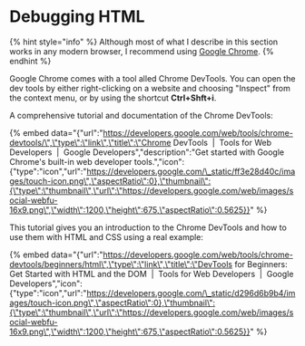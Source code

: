 # Debugging HTML

{% hint style="info" %}
Although most of what I describe in this section works in any modern browser, I recommend using [Google Chrome](https://www.google.com/intl/de_ALL/chrome/).
{% endhint %}

Google Chrome comes with a tool alled Chrome DevTools. You can open the dev tools by either right-clicking on a website and choosing "Inspect" from the context menu, or by using the shortcut **Ctrl+Shft+i**.

A comprehensive tutorial and documentation of the Chrome DevTools:

{% embed data="{\"url\":\"https://developers.google.com/web/tools/chrome-devtools/\",\"type\":\"link\",\"title\":\"Chrome DevTools  \|  Tools for Web Developers        \|  Google Developers\",\"description\":\"Get started with Google Chrome\'s built-in web developer tools.\",\"icon\":{\"type\":\"icon\",\"url\":\"https://developers.google.com/\_static/ff3e28d40c/images/touch-icon.png\",\"aspectRatio\":0},\"thumbnail\":{\"type\":\"thumbnail\",\"url\":\"https://developers.google.com/web/images/social-webfu-16x9.png\",\"width\":1200,\"height\":675,\"aspectRatio\":0.5625}}" %}

This tutorial gives you an introduction to the Chrome DevTools and how to use them with HTML and CSS using a real example:

{% embed data="{\"url\":\"https://developers.google.com/web/tools/chrome-devtools/beginners/html\",\"type\":\"link\",\"title\":\"DevTools for Beginners: Get Started with HTML and the DOM  \|  Tools for Web Developers        \|  Google Developers\",\"icon\":{\"type\":\"icon\",\"url\":\"https://developers.google.com/\_static/d296d6b9b4/images/touch-icon.png\",\"aspectRatio\":0},\"thumbnail\":{\"type\":\"thumbnail\",\"url\":\"https://developers.google.com/web/images/social-webfu-16x9.png\",\"width\":1200,\"height\":675,\"aspectRatio\":0.5625}}" %}

